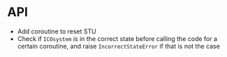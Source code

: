 # API

- Add coroutine to reset STU
- Check if `ICOsystem` is in the correct state before calling the code for a certain coroutine, and raise `IncorrectStateError` if that is not the case

